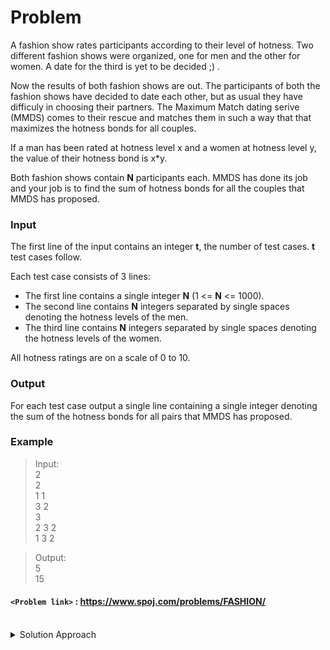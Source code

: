 # Problem
A fashion show rates participants according to their level of hotness. Two different fashion shows were organized, one for men and the other for women. A date for the third is yet to be decided ;) .

Now the results of both fashion shows are out. The participants of both the fashion shows have decided to date each other, but as usual they have difficuly in choosing their partners. The Maximum Match dating serive (MMDS) comes to their rescue and matches them in such a way that that maximizes the hotness bonds for all couples.

If a man has been rated at hotness level x and a women at hotness level y, the value of their hotness bond is x\*y.

Both fashion shows contain **N** participants each. MMDS has done its job and your job is to find the sum of hotness bonds for all the couples that MMDS has proposed.

### Input
The first line of the input contains an integer **t**, the number of test cases. **t** test cases follow.

Each test case consists of 3 lines:

*   The first line contains a single integer **N** (1 <= **N** <= 1000).
*   The second line contains **N** integers separated by single spaces denoting the hotness levels of the men.
*   The third line contains **N** integers separated by single spaces denoting the hotness levels of the women.

All hotness ratings are on a scale of 0 to 10.

### Output
For each test case output a single line containing a single integer denoting the sum of the hotness bonds for all pairs that MMDS has proposed.

### Example
>Input:<br/>
2<br/>
2<br/>
1 1<br/>
3 2<br/>
3<br/>
2 3 2<br/>
1 3 2<br/>

>Output:<br/>
5<br/>
15<br/>

#### `<Problem link>` : <https://www.spoj.com/problems/FASHION/>
<br/>
<details>
  <summary>Solution Approach</summary>
  
  ######
  
  The MMDS is a shitty software and does nothing. We sort the hotness of men and women in the same order and form pairs with their corresponding ones.
  
  For all i, we get `ans += men[i]*women[i]` after sorting.
  
</details>
